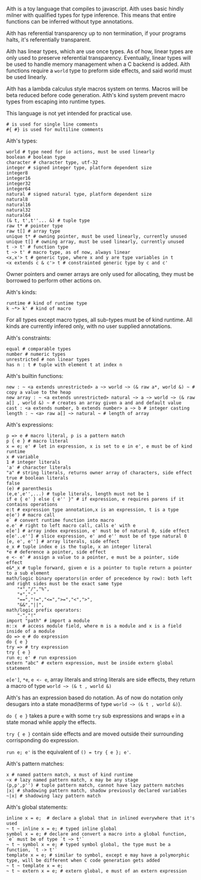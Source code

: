 Aith is a toy language that compiles to javascript. Aith uses basic hindly milner with qualified types for type inference. This means that entire functions can be inferred without type annotations.

Aith has referential transparency up to non termination, if your programs halts, it's referentially transparent.

Aith has linear types, which are use once types. As of how, linear types are only used to preserve referential transparency.
Eventually, linear types will be used to handle memory management when a C backend is added.
Aith functions require a `world` type to preform side effects, and said world must be used linearly.

Aith has a lambda calculus style macros system on terms. Macros will be beta reduced before code generation.
Aith's kind system prevent macro types from escaping into runtime types.

This language is not yet intended for practical use.

	# is used for single line comments
	#{ #} is used for multiline comments

Aith's types:

	world # type need for io actions, must be used linearly
	boolean # boolean type
	character # character type, utf-32
	integer # signed integer type, platform dependent size
	integer8
	integer16
	integer32
	integer64
	natural # signed natural type, platform dependent size
	natural8
	natural16
	natural32
	natural64
	(& t, t',t''... &) # tuple type
	raw t* # pointer type
	raw t[] # array type
	unique t* # owning pointer, must be used linearly, currently unused
	unique t[] # owning array, must be used linearly, currently unused
	t -> t' # function type
	t ~> t' # macro type, as of now, always linear
	<x,x'> t # generic type, where x and y are type variables in t
	<x extends c & c'> t # constrainted generic type by c and c'

Owner pointers and owner arrays are only used for allocating, they must be borrowed to perform other actions on.

Aith's kinds:

	runtime # kind of runtime type
	k ~*> k' # kind of macro

For all types except macro types, all sub-types must be of kind runtime.
All kinds are currently infered only, with no user supplied annotations.


Aith's constraints:

	equal # comparable types
	number # numeric types
	unrestricted # non linear types
	has n : t # tuple with element t at index n
	
Aith's builtin functions:

	new : ~ <a extends unrestricted> a ~> world ~> (& raw a*, world &) ~ # copy a value to the heap
	new array : ~ <a extends unrestricted> natural ~> a ~> world ~> (& raw a[] , world &) ~ # creates an array given a and and default value
	cast : <a extends number, b extends number> a ~> b # integer casting
	length : ~ <a> raw a[] ~> natural ~ # length of array
	
Aith's expressions:

	p => e # macro literal, p is a pattern match
	p { e } # macro literal
	x = e; e' # let in expression, x is set to e in e', e must be of kind runtime
	x # variable
	1 # integer literals
	'a' # character literals
	"a" # string literals, returns owner array of characters, side effect
	true # boolean literals
	false
	(e) # parenthesis
	(e,e',e'',...) # tuple literals, length must not be 1
	if e { e' } else { e'' }" # if expression, e requires parens if it contains operations
	e:t # expression type annotation,x is an expression, t is a type
	e(e') # macro call
	e` # convert runtime function into macro
	e.e' # right to left macro call, calls e' with e
	e[e'] # array index expression, e' must be of natural 0, side effect
	e[e'..e''] # slice expression, e' and e'' must be of type natural 0
	[e, e', e''] # array literals, side effect
	e_x # tuple index e is the tuple, x an integer literal
	*e # deference a pointer, side effect
	e <- e' # assign a value to a pointer, e must be a pointer, side effect
	e&*_x # tuple forward, given e is a pointer to tuple return a pointer to a sub element
	math/logic binary operators(in order of precedence by row): both left and right sides must be the exact same type
		"*","/","%",
		"+","-"
		"==","!=","<=",">=","<",">",
		"&&","||",
	math/logic prefix operators:
		"-","!"
	import "path" # import a module
	m::x  # access module field, where m is a module and x is a field inside of a module
	do => e # do expression
	do { e }
	try => # try expression
	try { e }
	run e; e' # run expression
	extern "abc" # extern expression, must be inside extern global statement

`e[e']`, `*e`, `e <- e`, array literals and string literals are side effects, they return a macro of type `world ~> (& t , world &)`

Aith's has an expression based do notation. As of now do notation only desugars into a state monad(terms of type `world ~> (& t , world &)`).

`do { e }` takes a pure `e` with some `try` sub expressions and wraps `e` in a state monad while apply the effects.

`try { e }` contain side effects and are moved outside their surrounding corrisponding do expression. 

`run e; e'` is the equivalent of `() = try { e }; e'`.


Aith's pattern matches:

	x # named pattern match, x must of kind runtime
	~x # lazy named pattern match, x may be any stage
	(p,p',p'') # tuple pattern match, cannot have lazy pattern matches
	|x| # shadowing pattern match, shadow previously declared variables
	~|x| # shadowing lazy pattern match
	
Aith's global statements:

	inline x = e;  # declare a global that in inlined everywhere that it's used
	~ t ~ inline x = e; # typed inline global
	symbol x = e; # declare and convert a macro into a global function, `e` must be of type `t ~> t'`
	~ t ~ symbol x = e; # typed symbol global, the type must be a function, `t -> t'`
	template x = e; # similar to symbol, except e may have a polymorphic type, will be different when C code generation gets added
	~ t ~ template x = e;
	~ t ~ extern x = e; # extern global, e must of an extern expression

